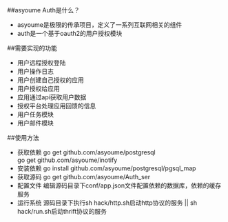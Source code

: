 ##asyoume Auth是什么？
* asyoume是极限的传承项目，定义了一系列互联网相关的组件
* auth是一个基于oauth2的用户授权模块


##需要实现的功能
* 用户远程授权登陆
* 用户操作日志
* 用户创建自己授权的应用
* 用户授权给应用
* 应用通过api获取用户数据
* 授权平台处理应用回馈的信息
* 用户任务模块
* 用户邮件模块

##使用方法
* 获取依赖  go get github.com/asyoume/postgresql  <br/> go get github.com/asyoume/inotify 
* 安装依赖  go install github.com/asyoume/postgresql/pgsql_map
* 获取源码  go get github.com/asyoume/Auth_ser
* 配置文件  编辑源码目录下conf/app.json文件配置依赖的数据库，依赖的缓存服务
* 运行系统  源码目录下执行sh hack/http.sh启动http协议的服务 || sh hack/run.sh启动thrift协议的服务